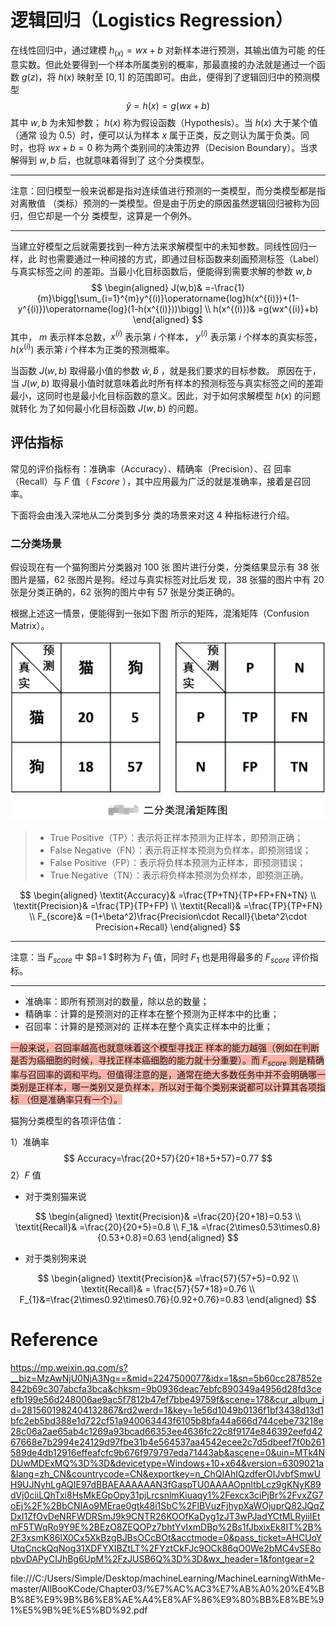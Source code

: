 # 逻辑回归（Logistics Regression）

在线性回归中，通过建模 $h_(x)=wx+b$ 对新样本进行预测，其输出值为可能 的任意实数。但此处要得到一个样本所属类别的概率，那最直接的办法就是通过一个函数 $g(z)$，将 $h(x)$ 映射至 $[0,1]$ 的范围即可。由此，便得到了逻辑回归中的预测模型
$$
\hat{y}=h(x)=g(wx+b)
$$
其中 $w, b$ 为未知参数； $h(x)$ 称为假设函数（Hypothesis）。当 $h(x)$ 大于某个值（通常 设为 0.5）时，便可以认为样本 $x$ 属于正类，反之则认为属于负类。同时，也将 $wx + b = 0$ 称为两个类别间的决策边界（Decision Boundary）。当求解得到 $w,b$  后，也就意味着得到了 这个分类模型。

---

注意：回归模型一般来说都是指对连续值进行预测的一类模型，而分类模型都是指对离散值 （类标）预测的一类模型。但是由于历史的原因虽然逻辑回归被称为回归，但它却是一个分 类模型，这算是一个例外。

---

当建立好模型之后就需要找到一种方法来求解模型中的未知参数。同线性回归一样，此 时也需要通过一种间接的方式，即通过目标函数来刻画预测标签（Label）与真实标签之间 的差距。当最小化目标函数后，便能得到需要求解的参数 $w, b$
$$
\begin{aligned}
J(w,b)& =-\frac{1}{m}\bigg[\sum_{i=1}^{m}y^{(i)}\operatorname{log}h(x^{(i)})+(1-y^{(i)})\operatorname{log}(1-h(x^{(i)}))\bigg]  \\
h(x^{(i)})& =g(wx^{(i)}+b) 
\end{aligned}
$$
其中， $m$ 表示样本总数，$x^{(i)}$ 表示第 $i$ 个样本， $y^{(i)}$ 表示第 $i$ 个样本的真实标签， $h(x^{(i)})$ 表示第 $i$ 个样本为正类的预测概率。 

当函数 $J(w, b)$ 取得最小值的参数 $\hat w, \hat b$ ，就是我们要求的目标参数。 原因在于，当 $J(w, b)$ 取得最小值时就意味着此时所有样本的预测标签与真实标签之间的差距最小，这同时也是最小化目标函数的意义。因此，对于如何求解模型 $h(x)$ 的问题就转化 为了如何最小化目标函数 $J(w, b)$ 的问题。



## 评估指标

常见的评价指标有：准确率（Accuracy）、精确率（Precision）、召 回率（Recall）与 $F$ 值（ $Fscore$ ），其中应用最为广泛的就是准确率，接着是召回率。

下面将会由浅入深地从二分类到多分 类的场景来对这 4 种指标进行介绍。

### 二分类场景

假设现在有一个猫狗图片分类器对 100 张 图片进行分类，分类结果显示有 38 张图片是猫，62 张图片是狗。经过与真实标签对比后发 现，38 张猫的图片中有 20 张是分类正确的，62 张狗的图片中有 57 张是分类正确的。

根据上述这一情景，便能得到一张如下图 所示的矩阵，混淆矩阵（Confusion  Matrix）。

![image-20230523142022305](./assets/image-20230523142022305.png)

> - True Positive（TP）：表示将正样本预测为正样本，即预测正确；
> - False Negative（FN）：表示将正样本预测为负样本，即预测错误；
> - False Positive（FP）：表示将负样本预测为正样本，即预测错误；
> - True Negative（TN）：表示将负样本预测为负样本，即预测正确。

$$
\begin{aligned}
\textit{Accuracy}& =\frac{TP+TN}{TP+FP+FN+TN}  \\
\textit{Precision}& =\frac{TP}{TP+FP}  \\
\textit{Recall}& =\frac{TP}{TP+FN}  \\
F_{score}& =(1+\beta^2)\frac{Precision\cdot Recall}{\beta^2\cdot Precision+Recall} 
\end{aligned}
$$

---

注意：当 $F_{score}$ 中 $β=1 $时称为 $F_1$ 值，同时 $F_1$ 也是用得最多的 $F_{score}$ 评价指标。

---

- 准确率：即所有预测对的数量，除以总的数量；
- 精确率：计算的是预测对的正样本在整个预测为正样本中的比重；
- 召回率：计算的是预测对的 正样本在整个真实正样本中的比重；

<span style="background-color: #ffb3a7;">一般来说，召回率越高也就意味着这个模型寻找正 样本的能力越强（例如在判断是否为癌细胞的时候，寻找正样本癌细胞的能力就十分重要）。而 $F_{score}$ 则是精确率与召回率的调和平均。但值得注意的是，通常在绝大多数任务中并不会明确哪一类别是正样本，哪一类别又是负样本，所以对于每个类别来说都可以计算其各项指标 （但是准确率只有一个）。</span>

猫狗分类模型的各项评估值：

1）准确率
$$
Accuracy=\frac{20+57}{20+18+5+57}=0.77
$$
2）$F$ 值

- 对于类别猫来说

$$
\begin{aligned}
\textit{Precision}& =\frac{20}{20+18}=0.53  \\
\textit{Recall}& =\frac{20}{20+5}=0.8  \\
F_1& =\frac{2\times0.53\times0.8}{0.53+0.8}=0.63 
\end{aligned}
$$

- 对于类别狗来说

$$
\begin{aligned}
\textit{Precision}& =\frac{57}{57+5}=0.92  \\
\textit{Recall}& =  \frac{57}{57+18}=0.76  \\
 F_{1}&=\frac{2\times0.92\times0.76}{0.92+0.76}=0.83 
\end{aligned}
$$

















# Reference

https://mp.weixin.qq.com/s?__biz=MzAwNjU0NjA3Ng==&mid=2247500077&idx=1&sn=5b60cc287852e842b69c307abcfa3bca&chksm=9b0936deac7ebfc890349a4956d28fd3ceefb199e56d248006ae9ac5f7812b47ef7bbe49759f&scene=178&cur_album_id=2815601982404132867&rd2werd=1&key=1e56d1049b0136f1bf3438d13d1bfc2eb5bd388e1d722cf51a940063443f6105b8bfa44a666d744cebe73218e28c06a2ae65ab4c1269a93bcad66353ee4636fc22c8f9174e846392eefd4267668e7b2994e24129d97fbe31b4e564537aa4542ecee2c7d5dbeef7f0b261589de4db12916effeafcfc9b676f979797eda71443ab&ascene=0&uin=MTk4NDUwMDExMQ%3D%3D&devicetype=Windows+10+x64&version=6309021a&lang=zh_CN&countrycode=CN&exportkey=n_ChQIAhIQzdferOIJvbfSmwUH9UJNyhLgAQIE97dBBAEAAAAAAN3fGaspTU0AAAAOpnltbLcz9gKNyK89dVj0ciiLQhTxi8HsMkEGpOpy31pjLrcsnlmKiuaqy1%2Fexcx3ciPjBr%2FvxZG7oEj%2F%2BbCNIAo9MErae0gtk48i1SbC%2FlBVuzFjhypXaWOjuprQ82JQqZDxI1ZfOvDeNRFWDRSmJ9k9CNTR26KOOfKaDyg1zJT3wPJadYCtMLRyiiIEtmF5TWqRo9Y9E%2BEzO8ZEQOPz7bhtYvIxmDBp%2Bs1fJbxixEk8IT%2B%2F3xsmK86lX0Cx5XkBzgBJBsOCcBOt&acctmode=0&pass_ticket=AHCUoYUtqCnckQqNog31XDFYXIBZtLT%2FYztCkFJc9OCk86qO0We2bMC4vSE8opbvDAPyCIJhBg6UpM%2FzJUSB6Q%3D%3D&wx_header=1&fontgear=2

file:///C:/Users/Simple/Desktop/machineLearning/MachineLearningWithMe-master/AllBooKCode/Chapter03/%E7%AC%AC3%E7%AB%A0%20%E4%BB%8E%E9%9B%B6%E8%AE%A4%E8%AF%86%E9%80%BB%E8%BE%91%E5%9B%9E%E5%BD%92.pdf